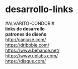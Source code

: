 # desarrollo-links
#ALVARITO-CONDORI#  
**links de desarrollo**  
**patrones de diseño**  
http://caniuse.com/  
https://dribbble.com/  
https://www.behance.net/  
https://www.uplabs.com/  
https://disqus.com/
